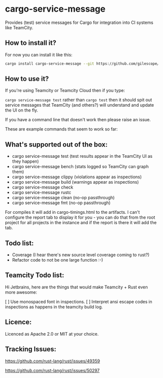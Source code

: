 # cargo-service-message

Provides (test) service messages for Cargo for integration into CI systems like TeamCity.

## How to install it?

For now you can install it like this:
```sh
cargo install cargo-service-message --git https://github.com/gilescope/cargo-service-message.git
```

## How to use it?

If you're using Teamcity or Teamcity Cloud then if you type:

`cargo service-message test` rather than `cargo test` then it should spit out service messages that TeamCity (and others?) will understand and update the UI on the fly.

If you have a command line that doesn't work then please raise an issue.

These are example commands that seem to work so far:

## What's supported out of the box:

   * cargo service-message test (test results appear in the TeamCity UI as they happen)
   * cargo service-message bench (stats logged so TeamCity can graph them)
   * cargo service-message clippy (violations appear as inspections)
   * cargo service-message build (warnings appear as inspections)
   * cargo service-message check
   * cargo service-message rustc
   * cargo service-message clean (no-op passthrough)
   * cargo service-message fmt (no-op passthrough)

For compiles it will add in cargo-timings.html to the artifacts. I can't configure the report tab to display it for you - you can do that from the root project for all projects in the instance and if the report is there it will add the tab.

## Todo list:
   * Coverage (I hear there's new source level coverage coming to rust?)
   * Refactor code to not be one large function :-)

## Teamcity Todo list:

Hi Jetbrains, here are the things that would make Teamcity + Rust even more awesome:

   [ ] Use monospaced font in inspections.
   [ ] Interpret ansi escape codes in inspections as happens in the teamcity build log.

## Licence:

Licenced as Apache 2.0 or MIT at your choice.

## Tracking Issues:

https://github.com/rust-lang/rust/issues/49359

https://github.com/rust-lang/rust/issues/50297